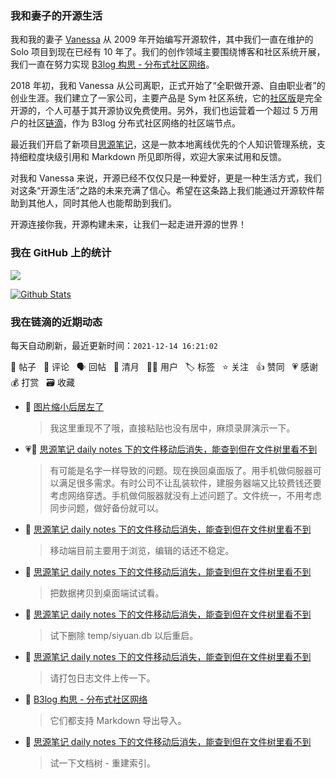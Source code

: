 ### 我和妻子的开源生活

我和我的妻子 [Vanessa](https://github.com/Vanessa219) 从 2009 年开始编写开源软件，其中我们一直在维护的 Solo 项目到现在已经有 10 年了。我们的创作领域主要围绕博客和社区系统开展，我们一直在努力实现 [B3log 构思 - 分布式社区网络](https://ld246.com/article/1546941897596)。

2018 年初，我和 Vanessa 从公司离职，正式开始了“全职做开源、自由职业者”的创业生涯。我们建立了一家公司，主要产品是 Sym 社区系统，它的[社区版](https://github.com/88250/symphony)是完全开源的，个人可基于其开源协议免费使用。另外，我们也运营着一个超过 5 万用户的社区[链滴](https://ld246.com)，作为 B3log 分布式社区网络的社区端节点。

最近我们开启了新项目[思源笔记](https://github.com/siyuan-note/siyuan)，这是一款本地离线优先的个人知识管理系统，支持细粒度块级引用和 Markdown 所见即所得，欢迎大家来试用和反馈。

对我和 Vanessa 来说，开源已经不仅仅只是一种爱好，更是一种生活方式，我们对这条“开源生活”之路的未来充满了信心。希望在这条路上我们能通过开源软件帮助到其他人，同时其他人也能帮助到我们。

开源连接你我，开源构建未来，让我们一起走进开源的世界！

### 我在 GitHub 上的统计

<a title="Hits" target="_blank" href="https://github.com/88250/88250"><img src="https://hits.b3log.org/88250/88250.svg"></a>

[![Github Stats](https://github-readme-stats.vercel.app/api?username=88250&theme=tokyonight&show_icons=true)](https://github.com/88250)

<!--events start -->

### 我在链滴的近期动态

每天自动刷新，最近更新时间：`2021-12-14 16:21:02`

📝 帖子 &nbsp; 💬 评论 &nbsp; 🗣 回帖 &nbsp; 🌙 清月 &nbsp; 👨‍💻 用户 &nbsp; 🏷️ 标签 &nbsp; ⭐️ 关注 &nbsp; 👍 赞同 &nbsp; 💗 感谢 &nbsp; 💰 打赏 &nbsp; 🗃 收藏

* 💬 [图片缩小后居左了](https://ld246.com/article/1639229692610/comment/1639454306522#comments)

  > 我这里重现不了哦，直接粘贴也没有居中，麻烦录屏演示一下。
* 💗💬 [思源笔记 daily notes 下的文件移动后消失，能查到但在文件树里看不到](https://ld246.com/article/1639409333241/comment/1639448828541#comments)

  > 有可能是名字一样导致的问题。现在换回桌面版了。用手机做伺服器可以满足很多需求。有时公司不让乱装软件，建服务器端又比较费钱还要考虑网络穿透。手机做伺服器就没有上述问题了。文件统一，不用考虑同步问题，做好备份就可以。
* 💬 [思源笔记 daily notes 下的文件移动后消失，能查到但在文件树里看不到](https://ld246.com/article/1639409333241/comment/1639446697222#comments)

  > 移动端目前主要用于浏览，编辑的话还不稳定。
* 💬 [思源笔记 daily notes 下的文件移动后消失，能查到但在文件树里看不到](https://ld246.com/article/1639409333241/comment/1639443258489#comments)

  > 把数据拷贝到桌面端试试看。
* 💬 [思源笔记 daily notes 下的文件移动后消失，能查到但在文件树里看不到](https://ld246.com/article/1639409333241/comment/1639442612286#comments)

  > 试下删除 temp/siyuan.db 以后重启。
* 💬 [思源笔记 daily notes 下的文件移动后消失，能查到但在文件树里看不到](https://ld246.com/article/1639409333241/comment/1639412251210#comments)

  > 请打包日志文件上传一下。
* 💬 [B3log 构思 - 分布式社区网络](https://ld246.com/article/1546941897596/comment/1639412193980#comments)

  > 它们都支持 Markdown 导出导入。
* 💬 [思源笔记 daily notes 下的文件移动后消失，能查到但在文件树里看不到](https://ld246.com/article/1639409333241/comment/1639409578349#comments)

  > 试一下文档树 - 重建索引。


<!--events end -->
